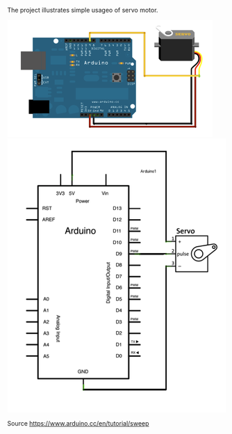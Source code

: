 The project illustrates simple usageo of servo motor.

![visual](visual.png)
![principal](principal.png)

Source https://www.arduino.cc/en/tutorial/sweep

